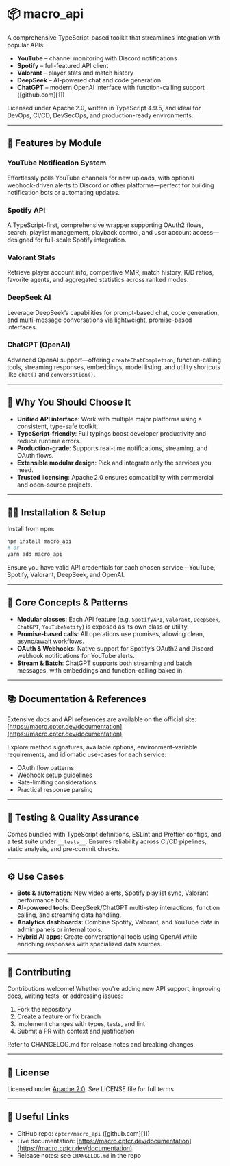 # 📦 macro\_api

A comprehensive TypeScript-based toolkit that streamlines integration with popular APIs:

* **YouTube** – channel monitoring with Discord notifications
* **Spotify** – full-featured API client
* **Valorant** – player stats and match history
* **DeepSeek** – AI-powered chat and code generation
* **ChatGPT** – modern OpenAI interface with function-calling support ([github.com][1])

Licensed under Apache 2.0, written in TypeScript 4.9.5, and ideal for DevOps, CI/CD, DevSecOps, and production-ready environments.

---

## 🌟 Features by Module

### YouTube Notification System

Effortlessly polls YouTube channels for new uploads, with optional webhook-driven alerts to Discord or other platforms—perfect for building notification bots or automating updates.

### Spotify API

A TypeScript-first, comprehensive wrapper supporting OAuth2 flows, search, playlist management, playback control, and user account access—designed for full-scale Spotify integration.

### Valorant Stats

Retrieve player account info, competitive MMR, match history, K/D ratios, favorite agents, and aggregated statistics across ranked modes.

### DeepSeek AI

Leverage DeepSeek’s capabilities for prompt-based chat, code generation, and multi-message conversations via lightweight, promise-based interfaces.

### ChatGPT (OpenAI)

Advanced OpenAI support—offering `createChatCompletion`, function-calling tools, streaming responses, embeddings, model listing, and utility shortcuts like `chat()` and `conversation()`.

---

## 🚀 Why You Should Choose It

* **Unified API interface**: Work with multiple major platforms using a consistent, type-safe toolkit.
* **TypeScript-friendly**: Full typings boost developer productivity and reduce runtime errors.
* **Production-grade**: Supports real-time notifications, streaming, and OAuth flows.
* **Extensible modular design**: Pick and integrate only the services you need.
* **Trusted licensing**: Apache 2.0 ensures compatibility with commercial and open-source projects.

---

## 🧑‍💻 Installation & Setup

Install from npm:

```bash
npm install macro_api
# or
yarn add macro_api
```

Ensure you have valid API credentials for each chosen service—YouTube, Spotify, Valorant, DeepSeek, and OpenAI.

---

## 🧠 Core Concepts & Patterns

* **Modular classes**: Each API feature (e.g. `SpotifyAPI`, `Valorant`, `DeepSeek`, `ChatGPT`, `YouTubeNotify`) is exposed as its own class or utility.
* **Promise-based calls**: All operations use promises, allowing clean, async/await workflows.
* **OAuth & Webhooks**: Native support for Spotify’s OAuth2 and Discord webhook notifications for YouTube alerts.
* **Stream & Batch**: ChatGPT supports both streaming and batch messages, with embeddings and function-calling baked in.

---

## 📚 Documentation & References

Extensive docs and API references are available on the official site:
[https://macro.cptcr.dev/documentation](https://macro.cptcr.dev/documentation)

Explore method signatures, available options, environment-variable requirements, and idiomatic use-cases for each service:

* OAuth flow patterns
* Webhook setup guidelines
* Rate-limiting considerations
* Practical response parsing

---

## 🧪 Testing & Quality Assurance

Comes bundled with TypeScript definitions, ESLint and Prettier configs, and a test suite under `__tests__`. Ensures reliability across CI/CD pipelines, static analysis, and pre-commit checks.

---

## ⚙️ Use Cases

* **Bots & automation**: New video alerts, Spotify playlist sync, Valorant performance bots.
* **AI-powered tools**: DeepSeek/ChatGPT multi-step interactions, function calling, and streaming data handling.
* **Analytics dashboards**: Combine Spotify, Valorant, and YouTube data in admin panels or internal tools.
* **Hybrid AI apps**: Create conversational tools using OpenAI while enriching responses with specialized data sources.

---

## 🤝 Contributing

Contributions welcome! Whether you're adding new API support, improving docs, writing tests, or addressing issues:

1. Fork the repository
2. Create a feature or fix branch
3. Implement changes with types, tests, and lint
4. Submit a PR with context and justification

Refer to CHANGELOG.md for release notes and breaking changes.

---

## 📜 License

Licensed under [Apache 2.0](https://www.apache.org/licenses/LICENSE-2.0). See LICENSE file for full terms.

---

## 🔗 Useful Links

* GitHub repo: `cptcr/macro_api` ([github.com][1])
* Live documentation: [https://macro.cptcr.dev/documentation](https://macro.cptcr.dev/documentation)
* Release notes: see `CHANGELOG.md` in the repo
